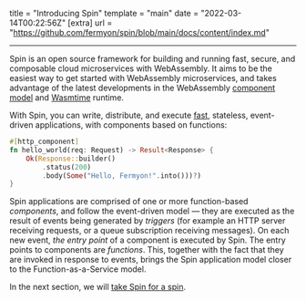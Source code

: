 title = "Introducing Spin"
template = "main"
date = "2022-03-14T00:22:56Z"
[extra]
url = "https://github.com/fermyon/spin/blob/main/docs/content/index.md"

---

Spin is an open source framework for building and running fast, secure, and
composable cloud microservices with WebAssembly. It aims to be the easiest way
to get started with WebAssembly microservices, and takes advantage of the latest
developments in the
WebAssembly [component model](https://github.com/WebAssembly/component-model)
and [Wasmtime](https://wasmtime.dev/) runtime.

With Spin, you can write, distribute, and execute [fast](https://fermyon.github.io/spin-benchmarks/criterion/reports/),
stateless, event-driven applications, with components based on functions:

```rust
#[http_component]​
fn hello_world(req: Request) -> Result<Response> {​
    Ok(Response::builder()​
        .status(200)​
        .body(Some("Hello, Fermyon!".into()))?)​
}​
```

Spin applications are comprised of one or more function-based _components_, and
follow the event-driven model — they are executed as the result of events being
generated by _triggers_ (for example an HTTP server receiving requests, or a queue
subscription receiving messages). On each new event, _the entry point_ of a
component is executed by Spin. The entry points to components are _functions_.
This, together with the fact that they are invoked in response to events, brings
the Spin application model closer to the Function-as-a-Service model.

In the next section, we will [take Spin for a spin](/quickstart).
